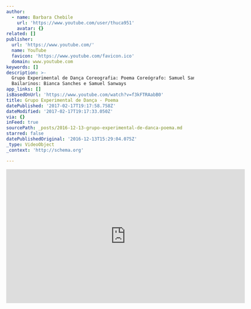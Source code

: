 ```yaml
---
author:
  - name: Barbara Chebile
    url: 'https://www.youtube.com/user/thuca951'
    avatar: {}
related: []
publisher:
  url: 'https://www.youtube.com/'
  name: YouTube
  favicon: 'https://www.youtube.com/favicon.ico'
  domain: www.youtube.com
keywords: []
description: >-
  Grupo Experimental de Dança Coreografia: Poema Coreógrafo: Samuel Sanways
  Bailarinos: Bianca Sanches e Samuel Sanways
app_links: []
isBasedOnUrl: 'https://www.youtube.com/watch?v=f3kFTRAabB0'
title: Grupo Experimental de Dança - Poema
datePublished: '2017-02-17T19:17:58.758Z'
dateModified: '2017-02-17T19:17:33.050Z'
via: {}
inFeed: true
sourcePath: _posts/2016-12-13-grupo-experimental-de-danca-poema.md
starred: false
datePublishedOriginal: '2016-12-13T15:29:04.075Z'
_type: VideoObject
_context: 'http://schema.org'

---
```

<iframe src="https://cdn.embedly.com/widgets/media.html?src=https%3A%2F%2Fwww.youtube.com%2Fembed%2Ff3kFTRAabB0%3Ffeature%3Doembed&amp;url=http%3A%2F%2Fwww.youtube.com%2Fwatch%3Fv%3Df3kFTRAabB0&amp;image=https%3A%2F%2Fi.ytimg.com%2Fvi%2Ff3kFTRAabB0%2Fhqdefault.jpg&amp;key=b7d04c9b404c499eba89ee7072e1c4f7&amp;type=text%2Fhtml&amp;schema=youtube" width="640" height="360" scrolling="no" frameborder="0" allowfullscreen="" style=""></iframe>